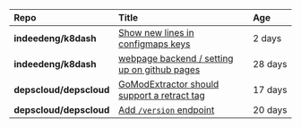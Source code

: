 |**Repo**|**Title**|**Age**|
|:----|:----|:----|
|**indeedeng/k8dash**|[Show new lines in configmaps keys](https://github.com/indeedeng/k8dash/issues/142)|2&nbsp;days|
|**indeedeng/k8dash**|[webpage backend / setting up on github pages](https://github.com/indeedeng/k8dash/issues/131)|28&nbsp;days|
|**depscloud/depscloud**|[GoModExtractor should support a retract tag](https://github.com/depscloud/depscloud/issues/69)|17&nbsp;days|
|**depscloud/depscloud**|[Add `/version` endpoint](https://github.com/depscloud/depscloud/issues/58)|20&nbsp;days|